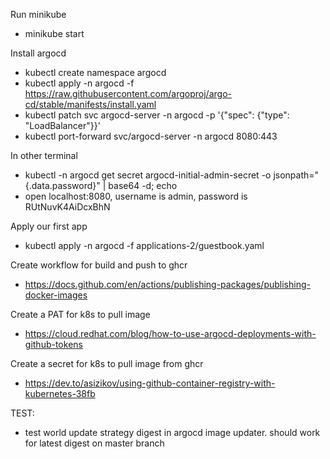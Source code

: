 Run minikube
- minikube start

Install argocd
- kubectl create namespace argocd
- kubectl apply -n argocd -f https://raw.githubusercontent.com/argoproj/argo-cd/stable/manifests/install.yaml
- kubectl patch svc argocd-server -n argocd -p '{"spec": {"type": "LoadBalancer"}}'
- kubectl port-forward svc/argocd-server -n argocd 8080:443

In other terminal
- kubectl -n argocd get secret argocd-initial-admin-secret -o jsonpath="{.data.password}" | base64 -d; echo
- open localhost:8080, username is admin, password is RUtNuvK4AiDcxBhN

Apply our first app
- kubectl apply -n argocd -f applications-2/guestbook.yaml

Create workflow for build and push to ghcr
- https://docs.github.com/en/actions/publishing-packages/publishing-docker-images

Create a PAT for k8s to pull image
- https://cloud.redhat.com/blog/how-to-use-argocd-deployments-with-github-tokens

Create a secret for k8s to pull image from ghcr
- https://dev.to/asizikov/using-github-container-registry-with-kubernetes-38fb

TEST:
- test world update strategy digest in argocd image updater. should work for latest digest on master branch